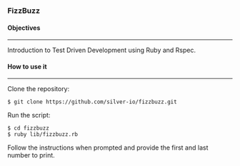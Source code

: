 ### FizzBuzz

#### Objectives
---------------
Introduction to Test Driven Development using Ruby and Rspec.

#### How to use it
------------------
Clone the repository:
```shell
$ git clone https://github.com/silver-io/fizzbuzz.git
```

Run the script:
```shell
$ cd fizzbuzz
$ ruby lib/fizzbuzz.rb
```
Follow the instructions when prompted and provide the first and last number to print.







